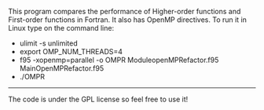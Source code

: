 This program compares the performance of Higher-order functions and First-order functions in Fortran. It also has OpenMP directives. To run it in Linux type on the command line:
 - ulimit -s unlimited
 - export OMP_NUM_THREADS=4
 - f95 -xopenmp=parallel -o OMPR ModuleopenMPRefactor.f95 MainOpenMPRefactor.f95 
 - ./OMPR

---------

The code is under the GPL license so feel free to use it!

